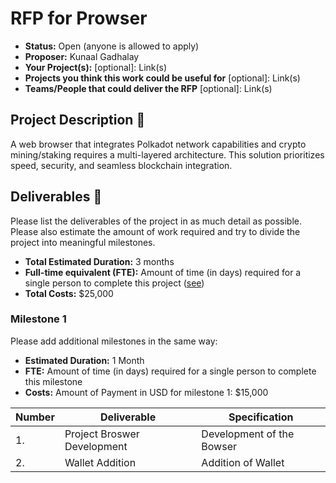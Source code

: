 # RFP for Prowser

* **Status:** Open (anyone is allowed to apply) 
* **Proposer:** Kunaal Gadhalay
* **Your Project(s):** [optional]: Link(s)
* **Projects you think this work could be useful for** [optional]: Link(s)
* **Teams/People that could deliver the RFP** [optional]: Link(s)

## Project Description :page_facing_up: 

A web browser that integrates Polkadot network capabilities and crypto mining/staking requires a multi-layered architecture. This solution prioritizes speed, security, and seamless blockchain integration.

## Deliverables :nut_and_bolt:

Please list the deliverables of the project in as much detail as possible. Please also estimate the amount of work required and try to divide the project into meaningful milestones.

* **Total Estimated Duration:** 3 months
* **Full-time equivalent (FTE):**  Amount of time (in days) required for a single person to complete this project ([see](https://en.wikipedia.org/wiki/Full-time_equivalent)) 
* **Total Costs:** $25,000 
### Milestone 1

Please add additional milestones in the same way: 
* **Estimated Duration:** 1 Month 
* **FTE:**  Amount of time (in days) required for a single person to complete this milestone
* **Costs:** Amount of Payment in USD for milestone 1: $15,000


| Number | Deliverable | Specification | 
| ------------- | ------------- | ------------- |
| 1. | Project Broswer Development | Development of the Bowser |  
| 2.  | Wallet Addition |Addition of Wallet|
